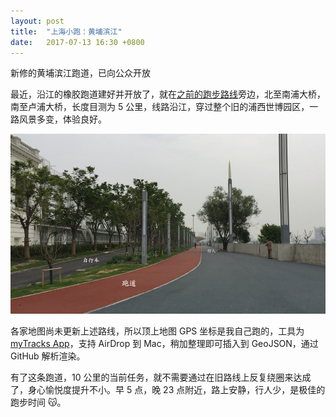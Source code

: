 ```yaml
---
layout: post
title:  "上海小跑：黄埔滨江"
date:   2017-07-13 16:30 +0800
---
```


<script src="https://embed.github.com/view/geojson/placeless/placeless.github.io/master/files/data/running_20170712.geojson?height=420&width=740"></script>

<figcaption>新修的黄埔滨江跑道，已向公众开放</figcaption>

最近，沿江的橡胶跑道建好并开放了，就在[之前的跑步路线](/blog/running-in-shanghai.html#article)旁边，北至南浦大桥，南至卢浦大桥，长度目测为 5 公里，线路沿江，穿过整个旧的浦西世博园区，一路风景多变，体验良好。

![跑道](/files/2017/07/13/tracks.jpg)

各家地图尚未更新上述路线，所以顶上地图 GPS 坐标是我自己跑的，工具为 [myTracks App](https://itunes.apple.com/us/app/mytracks-the-gps-logger/id358697908?mt=8)，支持 AirDrop 到 Mac，稍加整理即可插入到 GeoJSON，通过 GitHub 解析渲染。

有了这条跑道，10 公里的当前任务，就不需要通过在旧路线上反复绕圈来达成了，身心愉悦度提升不小。早 5 点，晚 23 点附近，路上安静，行人少，是极佳的跑步时间 😽。

